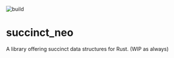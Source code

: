 ![build](https://github.com/Skadic/succinct_neo/actions/workflows/rust.yml/badge.svg)
# succinct_neo
A library offering succinct data structures for Rust. (WIP as always)

